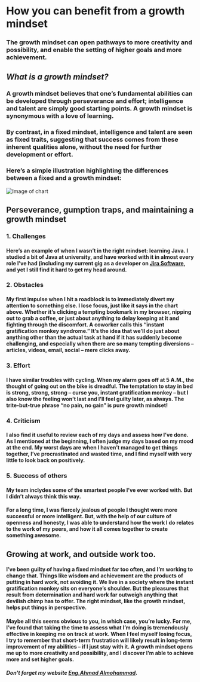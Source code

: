 # How you can benefit from a growth mindset
### The growth mindset can open pathways to more creativity and possibility, and enable the setting of higher goals and more achievement.
## *What is a growth mindset?*
### **A growth mindset believes that one’s fundamental abilities can be developed through perseverance and effort; intelligence and talent are simply good starting points. A growth mindset is synonymous with a love of learning.**
### **By contrast, in a fixed mindset, intelligence and talent are seen as fixed traits, suggesting that success comes from these inherent qualities alone, without the need for further development or effort.**
### Here’s a simple illustration highlighting the differences between a fixed and a growth mindset:
![Image of chart](https://3kllhk1ibq34qk6sp3bhtox1-wpengine.netdna-ssl.com/wp-content/uploads/NewGrowthMindset2.png)
## Perseverance, gumption traps, and maintaining a growth mindset
### 1. Challenges
#### Here’s an example of when I wasn’t in the right mindset: learning Java. I studied a bit of Java at university, and have worked with it in almost every role I’ve had (including my current gig as a developer on [Jira Software](https://www.atlassian.com/software/jira), and yet I still find it hard to get my head around.
### 2. Obstacles
#### My first impulse when I hit a roadblock is to immediately divert my attention to something else. I lose focus, just like it says in the chart above. Whether it’s clicking a tempting bookmark in my browser, nipping out to grab a coffee, or just about anything to delay keeping at it and fighting through the discomfort. A coworker calls this “instant gratification monkey syndrome.” It’s the idea that we’ll do just about anything other than the actual task at hand if it has suddenly become challenging, and especially when there are so many tempting diversions – articles, videos, email, social – mere clicks away.
### 3. Effort
#### I have similar troubles with cycling. When my alarm goes off at 5 A.M., the thought of going out on the bike is dreadful. The temptation to stay in bed is strong, strong, strong – curse you, instant gratification monkey – but I also know the feeling won’t last and I’ll feel guilty later, as always. The trite-but-true phrase “no pain, no gain” is pure growth mindset!
### 4. Criticism
#### I also find it useful to review each of my days and assess how I’ve done. As I mentioned at the beginning, I often judge my days based on my mood at the end. My worst days are when I haven’t managed to get things together, I’ve procrastinated and wasted time, and I find myself with very little to look back on positively.
### 5. Success of others
#### My team inclydes some of the smartest people I’ve ever worked with. But I didn’t always think this way.
#### For a long time, I was fiercely jealous of people I thought were more successful or more intelligent. But, with the help of our culture of openness and honesty, I was able to understand how the work I do relates to the work of my peers, and how it all comes together to create something awesome.
## Growing at work, and outside work too.
#### I’ve been guilty of having a fixed mindset far too often, and I’m working to change that. Things like wisdom and achievement are the products of putting in hard work, not avoiding it. We live in a society where the instant gratification monkey sits on everyone’s shoulder. But the pleasures that result from determination and hard work far outweigh anything that devilish chimp has to offer. The right mindset, like the growth mindset, helps put things in perspective.
#### Maybe all this seems obvious to you, in which case, you’re lucky. For me, I’ve found that taking the time to assess what I’m doing is tremendously effective in keeping me on track at work. When I feel myself losing focus, I try to remember that short-term frustration will likely result in long-term improvement of my abilities – if I just stay with it. A growth mindset opens me up to more creativity and possibility, and I discover I’m able to achieve more and set higher goals.
##### Don't forget my website [Eng.Ahmad Almohammad](https://github.com/Eng-Ahmad-Almohammad/reading-notes).
